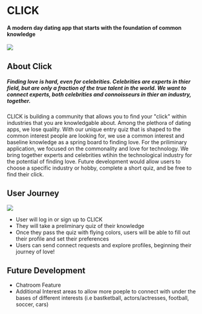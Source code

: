 # CLICK
#### A modern day dating app that starts with the foundation of common knowledge

<img src="https://media.giphy.com/media/26BRED0APH6fRa1sk/giphy.gif">

## About Click

##### Finding love is hard, even for celebrities. Celebrities are experts in thier field, but are only a fraction of the true talent in the world. We want to connect experts, both celebrities and connoisseurs in thier an industry, together.

CLICK is building a community that allows you to find your "click" within industries that you are knowledgable about. Among the plethora of dating apps, we lose quality. With our unique entry quiz that is shaped to the common interest people are looking for, we use a common interest and baseline knowledge as a spring board to finding love. For the priliminary application, we focused on the commonality and love for technology. We bring together experts and celebrities wtihin the technological industry for the potential of finding love. Future development would allow users to choose a specific industry or hobby, complete a short quiz, and be free to find their click.

## User Journey

<img src="https://media.giphy.com/media/1UXHB4oGAnkrfcoIHE/giphy.gif">

* User will log in or sign up to CLICK
* They will take a preliminary quiz of their knowledge
* Once they pass the quiz with flying colors, users will be able to fill out their profile and set their preferences
* Users can send connect requests and explore profiles, beginning their journey of love!

## Future Development
* Chatroom Feature
* Additional Interest areas to allow more poeple to connect with under the bases of different interests (i.e bastketball, actors/actresses, football, soccer, cars)


